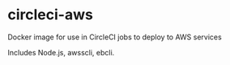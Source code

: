 # circleci-aws
Docker image for use in CircleCI jobs to deploy to AWS services

Includes Node.js, awsscli, ebcli.
